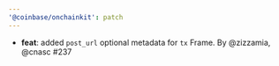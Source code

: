 ```yaml
---
'@coinbase/onchainkit': patch
---
```


- **feat**: added `post_url` optional metadata for `tx` Frame. By @zizzamia, @cnasc #237

